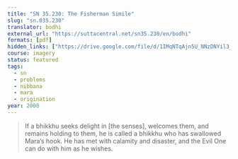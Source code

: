 ```yaml
---
title: "SN 35.230: The Fisherman Simile"
slug: "sn.035.230"
translator: bodhi
external_url: "https://suttacentral.net/sn35.230/en/bodhi"
formats: [pdf]
hidden_links: ["https://drive.google.com/file/d/1IMqNTqAjn5U_NNzDNYil3_qwx8L3wp_6/view?usp=drivesdk"]
course: imagery
status: featured
tags:
  - sn
  - problems
  - nibbana
  - mara
  - origination
year: 2000
---
```


> If a bhikkhu seeks delight in [the senses], welcomes them, and remains holding to them, he is called a bhikkhu who has swallowed Mara’s hook. He has met with calamity and disaster, and the Evil One can do with him as he wishes.
